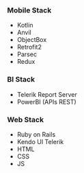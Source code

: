 ### Mobile Stack
- Kotlin
- Anvil
- ObjectBox
- Retrofit2
- Parsec
- Redux

### BI Stack
- Telerik Report Server
- PowerBI (APIs REST)

### Web Stack
- Ruby on Rails
- Kendo UI Telerik
- HTML
- CSS
- JS  

